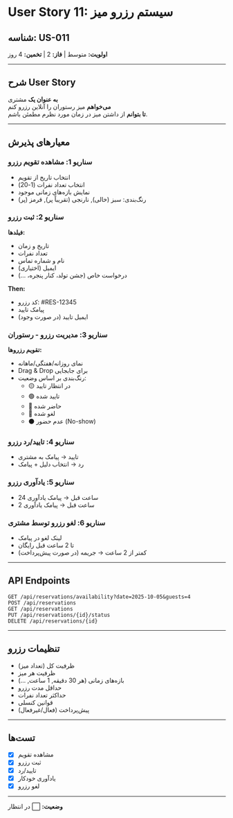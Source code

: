 # User Story 11: سیستم رزرو میز

## شناسه: US-011
**اولویت:** متوسط | **فاز:** 2 | **تخمین:** 4 روز

---

## شرح User Story

**به عنوان یک** مشتری  
**می‌خواهم** میز رستوران را آنلاین رزرو کنم  
**تا بتوانم** از داشتن میز در زمان مورد نظرم مطمئن باشم.

---

## معیارهای پذیرش

### سناریو 1: مشاهده تقویم رزرو
- انتخاب تاریخ از تقویم
- انتخاب تعداد نفرات (1-20)
- نمایش بازه‌های زمانی موجود
- رنگ‌بندی: سبز (خالی), نارنجی (تقریباً پر), قرمز (پر)

### سناریو 2: ثبت رزرو
**فیلدها:**
- تاریخ و زمان
- تعداد نفرات
- نام و شماره تماس
- ایمیل (اختیاری)
- درخواست خاص (جشن تولد، کنار پنجره، ...)

**Then:**
- کد رزرو: #RES-12345
- پیامک تایید
- ایمیل تایید (در صورت وجود)

### سناریو 3: مدیریت رزرو - رستوران
**تقویم رزروها:**
- نمای روزانه/هفتگی/ماهانه
- Drag & Drop برای جابجایی
- رنگ‌بندی بر اساس وضعیت:
  - 🟡 در انتظار تایید
  - 🟢 تایید شده
  - 🔵 حاضر شده
  - 🔴 لغو شده
  - ⚫ عدم حضور (No-show)

### سناریو 4: تایید/رد رزرو
- تایید → پیامک به مشتری
- رد → انتخاب دلیل + پیامک

### سناریو 5: یادآوری رزرو
- 24 ساعت قبل → پیامک یادآوری
- 2 ساعت قبل → پیامک یادآوری

### سناریو 6: لغو رزرو توسط مشتری
- لینک لغو در پیامک
- تا 2 ساعت قبل رایگان
- کمتر از 2 ساعت → جریمه (در صورت پیش‌پرداخت)

---

## API Endpoints

```
GET /api/reservations/availability?date=2025-10-05&guests=4
POST /api/reservations
GET /api/reservations
PUT /api/reservations/{id}/status
DELETE /api/reservations/{id}
```

---

## تنظیمات رزرو

- ظرفیت کل (تعداد میز)
- ظرفیت هر میز
- بازه‌های زمانی (هر 30 دقیقه, 1 ساعت, ...)
- حداقل مدت رزرو
- حداکثر تعداد نفرات
- قوانین کنسلی
- پیش‌پرداخت (فعال/غیرفعال)

---

## تست‌ها
- [x] مشاهده تقویم
- [x] ثبت رزرو
- [x] تایید/رد
- [x] یادآوری خودکار
- [x] لغو رزرو

---

**وضعیت:** ⬜ در انتظار
